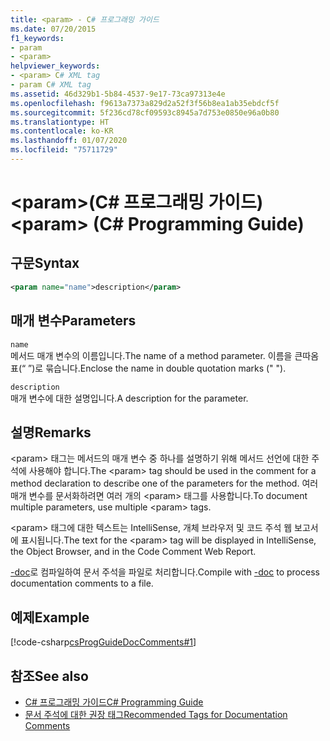 ```yaml
---
title: <param> - C# 프로그래밍 가이드
ms.date: 07/20/2015
f1_keywords:
- param
- <param>
helpviewer_keywords:
- <param> C# XML tag
- param C# XML tag
ms.assetid: 46d329b1-5b84-4537-9e17-73ca97313e4e
ms.openlocfilehash: f9613a7373a829d2a52f3f56b8ea1ab35ebdcf5f
ms.sourcegitcommit: 5f236cd78cf09593c8945a7d753e0850e96a0b80
ms.translationtype: HT
ms.contentlocale: ko-KR
ms.lasthandoff: 01/07/2020
ms.locfileid: "75711729"
---
```

# <a name="param-c-programming-guide"></a><span data-ttu-id="ee686-102">\<param>(C# 프로그래밍 가이드)</span><span class="sxs-lookup"><span data-stu-id="ee686-102">\<param> (C# Programming Guide)</span></span>
## <a name="syntax"></a><span data-ttu-id="ee686-103">구문</span><span class="sxs-lookup"><span data-stu-id="ee686-103">Syntax</span></span>  
  
```xml  
<param name="name">description</param>  
```  
  
## <a name="parameters"></a><span data-ttu-id="ee686-104">매개 변수</span><span class="sxs-lookup"><span data-stu-id="ee686-104">Parameters</span></span>  
 `name`  
 <span data-ttu-id="ee686-105">메서드 매개 변수의 이름입니다.</span><span class="sxs-lookup"><span data-stu-id="ee686-105">The name of a method parameter.</span></span> <span data-ttu-id="ee686-106">이름을 큰따옴표(“ ”)로 묶습니다.</span><span class="sxs-lookup"><span data-stu-id="ee686-106">Enclose the name in double quotation marks (" ").</span></span>  
  
 `description`  
 <span data-ttu-id="ee686-107">매개 변수에 대한 설명입니다.</span><span class="sxs-lookup"><span data-stu-id="ee686-107">A description for the parameter.</span></span>  
  
## <a name="remarks"></a><span data-ttu-id="ee686-108">설명</span><span class="sxs-lookup"><span data-stu-id="ee686-108">Remarks</span></span>  
 <span data-ttu-id="ee686-109">\<param> 태그는 메서드의 매개 변수 중 하나를 설명하기 위해 메서드 선언에 대한 주석에 사용해야 합니다.</span><span class="sxs-lookup"><span data-stu-id="ee686-109">The \<param> tag should be used in the comment for a method declaration to describe one of the parameters for the method.</span></span> <span data-ttu-id="ee686-110">여러 매개 변수를 문서화하려면 여러 개의 \<param> 태그를 사용합니다.</span><span class="sxs-lookup"><span data-stu-id="ee686-110">To document multiple parameters, use multiple \<param> tags.</span></span>  
  
 <span data-ttu-id="ee686-111">\<param> 태그에 대한 텍스트는 IntelliSense, 개체 브라우저 및 코드 주석 웹 보고서에 표시됩니다.</span><span class="sxs-lookup"><span data-stu-id="ee686-111">The text for the \<param> tag will be displayed in IntelliSense, the Object Browser, and in the Code Comment Web Report.</span></span>  
  
 <span data-ttu-id="ee686-112">[-doc](../../language-reference/compiler-options/doc-compiler-option.md)로 컴파일하여 문서 주석을 파일로 처리합니다.</span><span class="sxs-lookup"><span data-stu-id="ee686-112">Compile with [-doc](../../language-reference/compiler-options/doc-compiler-option.md) to process documentation comments to a file.</span></span>  
  
## <a name="example"></a><span data-ttu-id="ee686-113">예제</span><span class="sxs-lookup"><span data-stu-id="ee686-113">Example</span></span>  
 [!code-csharp[csProgGuideDocComments#1](~/samples/snippets/csharp/VS_Snippets_VBCSharp/csProgGuideDocComments/CS/DocComments.cs#1)]  
  
## <a name="see-also"></a><span data-ttu-id="ee686-114">참조</span><span class="sxs-lookup"><span data-stu-id="ee686-114">See also</span></span>

- [<span data-ttu-id="ee686-115">C# 프로그래밍 가이드</span><span class="sxs-lookup"><span data-stu-id="ee686-115">C# Programming Guide</span></span>](../index.md)
- [<span data-ttu-id="ee686-116">문서 주석에 대한 권장 태그</span><span class="sxs-lookup"><span data-stu-id="ee686-116">Recommended Tags for Documentation Comments</span></span>](./recommended-tags-for-documentation-comments.md)

